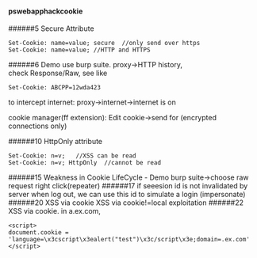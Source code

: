 #### pswebapphackcookie
######5 Secure Attribute
```
Set-Cookie: name=value; secure  //only send over https
Set-Cookie: name=value; //HTTP and HTTPS
```
######6 Demo
use burp suite. proxy->HTTP history,  
check Response/Raw, see like
```
Set-Cookie: ABCPP=12wda423
```
to intercept internet: proxy->internet->internet is on  

cookie manager(ff extension): Edit cookie->send for (encrypted connections only)

######10 HttpOnly attribute
```
Set-Cookie: n=v;   //XSS can be read
Set-Cookie: n=v; HttpOnly  //cannot be read
```
######15 Weakness in Cookie LifeCycle - Demo
burp suite->choose raw request right click(repeater)
######17
if seeesion id is not invalidated by server when log out, we can use this id to simulate a login (impersonate)
######20 XSS via cookie
XSS via cookie!=local exploitation
######22 XSS via cookie.
in a.ex.com, 
```
<script>
document.cookie = 'language=\x3cscript\x3ealert("test")\x3c/script\x3e;domain=.ex.com'
</script>
```
